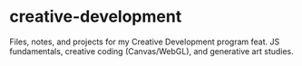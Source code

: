 # creative-development
Files, notes, and projects for my Creative Development program feat. JS fundamentals, creative coding (Canvas/WebGL), and generative art studies.
